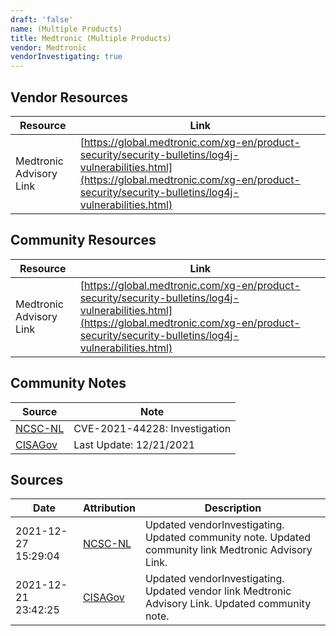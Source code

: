 ```yaml
---
draft: 'false'
name: (Multiple Products)
title: Medtronic (Multiple Products)
vendor: Medtronic
vendorInvestigating: true
---
```


## Vendor Resources
| Resource | Link |
| --- | --- |
| Medtronic Advisory Link | [https://global.medtronic.com/xg-en/product-security/security-bulletins/log4j-vulnerabilities.html](https://global.medtronic.com/xg-en/product-security/security-bulletins/log4j-vulnerabilities.html) |

## Community Resources
| Resource | Link |
| --- | --- |
| Medtronic Advisory Link | [https://global.medtronic.com/xg-en/product-security/security-bulletins/log4j-vulnerabilities.html](https://global.medtronic.com/xg-en/product-security/security-bulletins/log4j-vulnerabilities.html) |

## Community Notes
| Source | Note |
| --- | --- |
| [NCSC-NL](https://github.com/NCSC-NL/log4shell/blob/main/software/README.md) | CVE-2021-44228: Investigation </ul> |
| [CISAGov](https://raw.githubusercontent.com/cisagov/log4j-affected-db/develop/README.md) | Last Update: 12/21/2021 |

## Sources
| Date | Attribution | Description |
| --- | --- | --- |
| 2021-12-27 15:29:04 | [NCSC-NL](https://github.com/NCSC-NL/log4shell/blob/main/software/README.md) | Updated vendorInvestigating. Updated community note. Updated community link Medtronic Advisory Link.  |
| 2021-12-21 23:42:25 | [CISAGov](https://raw.githubusercontent.com/cisagov/log4j-affected-db/develop/README.md) | Updated vendorInvestigating. Updated vendor link Medtronic Advisory Link. Updated community note.  |
